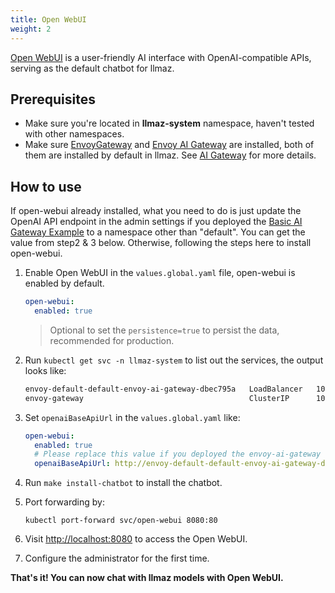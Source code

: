 ```yaml
---
title: Open WebUI
weight: 2
---
```


[Open WebUI](https://github.com/open-webui/open-webui) is a user-friendly AI interface with OpenAI-compatible APIs, serving as the default chatbot for llmaz.

## Prerequisites

- Make sure you're located in **llmaz-system** namespace, haven't tested with other namespaces.
- Make sure [EnvoyGateway](https://github.com/envoyproxy/gateway) and [Envoy AI Gateway](https://github.com/envoyproxy/ai-gateway) are installed, both of them are installed by default in llmaz. See [AI Gateway](docs/envoy-ai-gateway.md) for more details.

## How to use

If open-webui already installed, what you need to do is just update the OpenAI API endpoint in the admin settings if you deployed the [Basic AI Gateway Example](docs/envoy-ai-gateway.md) to a namespace other than "default". You can get the value from step2 & 3 below. Otherwise, following the steps here to install open-webui.

1. Enable Open WebUI in the `values.global.yaml` file, open-webui is enabled by default.

    ```yaml
    open-webui:
      enabled: true
    ```

    > Optional to set the `persistence=true` to persist the data, recommended for production.

2. Run `kubectl get svc -n llmaz-system` to list out the services, the output looks like:

    ```cmd
    envoy-default-default-envoy-ai-gateway-dbec795a   LoadBalancer   10.96.145.150   <pending>     80:30548/TCP                              132m
    envoy-gateway                                     ClusterIP      10.96.52.76     <none>        18000/TCP,18001/TCP,18002/TCP,19001/TCP   172m
    ```

3. Set `openaiBaseApiUrl` in the `values.global.yaml` like:

    ```yaml
    open-webui:
      enabled: true
      # Please replace this value if you deployed the envoy-ai-gateway example to a namespace other than "default".
      openaiBaseApiUrl: http://envoy-default-default-envoy-ai-gateway-dbec795a.llmaz-system.svc.cluster.local/v1
    ```

4. Run `make install-chatbot` to install the chatbot.

5. Port forwarding by:
    ```
    kubectl port-forward svc/open-webui 8080:80
    ```

6. Visit [http://localhost:8080](http://localhost:8080) to access the Open WebUI.

7. Configure the administrator for the first time.

**That's it! You can now chat with llmaz models with Open WebUI.**
